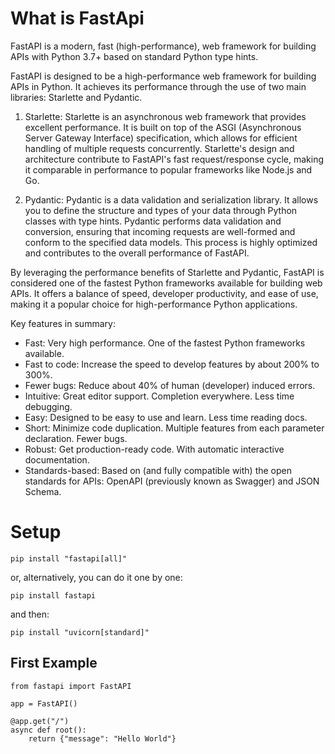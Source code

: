 # What is FastApi

FastAPI is a modern, fast (high-performance), web framework for building APIs with Python 3.7+ based on standard Python type hints.

FastAPI is designed to be a high-performance web framework for building APIs in Python. It achieves its performance through the use of two main libraries: Starlette and Pydantic.

1. Starlette: Starlette is an asynchronous web framework that provides excellent performance. It is built on top of the ASGI (Asynchronous Server Gateway Interface) specification, which allows for efficient handling of multiple requests concurrently. Starlette's design and architecture contribute to FastAPI's fast request/response cycle, making it comparable in performance to popular frameworks like Node.js and Go.

2. Pydantic: Pydantic is a data validation and serialization library. It allows you to define the structure and types of your data through Python classes with type hints. Pydantic performs data validation and conversion, ensuring that incoming requests are well-formed and conform to the specified data models. This process is highly optimized and contributes to the overall performance of FastAPI.

By leveraging the performance benefits of Starlette and Pydantic, FastAPI is considered one of the fastest Python frameworks available for building web APIs. It offers a balance of speed, developer productivity, and ease of use, making it a popular choice for high-performance Python applications.

Key features in summary:

- Fast: Very high performance. One of the fastest Python frameworks available.
- Fast to code: Increase the speed to develop features by about 200% to 300%.
- Fewer bugs: Reduce about 40% of human (developer) induced errors.
- Intuitive: Great editor support. Completion everywhere. Less time debugging.
- Easy: Designed to be easy to use and learn. Less time reading docs.
- Short: Minimize code duplication. Multiple features from each parameter declaration. Fewer bugs.
- Robust: Get production-ready code. With automatic interactive documentation.
- Standards-based: Based on (and fully compatible with) the open standards for APIs: OpenAPI (previously known as Swagger) and JSON Schema.

# Setup

`pip install "fastapi[all]"`

or, alternatively, you can do it one by one:

`pip install fastapi`

and then:

`pip install "uvicorn[standard]"`

## First Example

```
from fastapi import FastAPI

app = FastAPI()

@app.get("/")
async def root():
    return {"message": "Hello World"}
```

